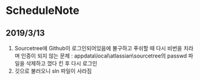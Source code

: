 # ScheduleNote
## 2019/3/13
1. Sourcetree에 Github이 로그인되어있음에 불구하고 푸쉬할 때 다시 비번을 치라며 인증이 되지 않는 문제 
  : appdata\local\atlassian\sourcetree의 passwd 파일을 삭제하고 껐다 킨 후 다시 로그인
2. 깃으로 불러오니 sln 파일이 사라짐
